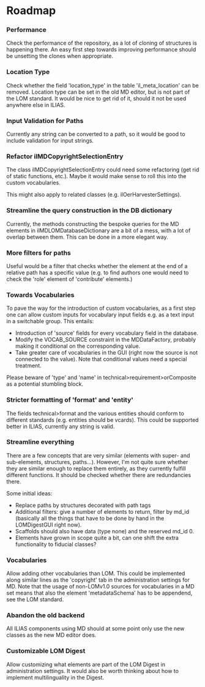 # Roadmap

### Performance

Check the performance of the repository, as a lot of cloning of
structures is happening there. An easy first step towards improving
performance should be unsetting the clones when appropriate.

### Location Type

Check whether the field 'location_type' in the table 
'il_meta_location' can be removed. Location type can be set in
the old MD editor, but is not part of the LOM standard. It
would be nice to get rid of it, should it not be used anywhere
else in ILIAS.

### Input Validation for Paths

Currently any string can be converted to a path, so it would be
good to include validation for input strings.

### Refactor ilMDCopyrightSelectionEntry

The class ilMDCopyrightSelectionEntry could need some refactoring
(get rid of static functions, etc.). Maybe it would make sense
to roll this into the custom vocabularies.

This might also apply to related classes (e.g. 
ilOerHarvesterSettings).

### Streamline the query construction in the DB dictionary

Currently, the methods constructing the bespoke queries for
the MD elements in ilMDLOMDatabaseDictionary are a bit of
a mess, with a lot of overlap between them. This can be done in 
a more elegant way.

### More filters for paths

Useful would be a filter that checks whether the element at
the end of a relative path has a specific value (e.g. to find
authors one would need to check the 'role' element of
'contribute' elements.)

### Towards Vocabularies

To pave the way for the introduction of custom vocabularies, 
as a first step one can allow custom inputs for vocabulary input
fields e.g. as a text input in a switchable group. This entails:
* Introduction of 'source' fields for every vocabulary field in
  the database.
* Modify the VOCAB_SOURCE constraint in the MDDataFactory, probably
  making it conditional on the corresponding value.
* Take greater care of vocabularies in the GUI (right now 
  the source is not connected to the value). Note that 
  conditional values need a special treatment.

Please beware of 'type' and 'name' in technical>requirement>orComposite
as a potential stumbling block.

### Stricter formatting of 'format' and 'entity'

The fields technical>format and the various entities should conform
to different standards (e.g. entities should be vcards). This could
be supported better in ILIAS, currently any string is valid.

### Streamline everything

There are a few concepts that are very similar (elements with
super- and sub-elements, structures, paths...). However,
I'm not quite sure whether they are similar enough to replace
them entirely, as they currently fulfill different functions.
It should be checked whether there are redundancies there.

Some initial ideas:
* Replace paths by structures decorated with path tags
* Additional filters: give a number of elements to return,
  filter by md_id (basically all the things that have to
  be done by hand in the LOMDigestGUI right now).
* Scaffolds should also have data (type none) and the reserved
  md_id 0. 
* Elements have grown in scope quite a bit, can one shift the
  extra functionality to fiducial classes?

### Vocabularies

Allow adding other vocabularies than LOM. This could be implemented
along similar lines as the 'copyright' tab in the administration
settings for MD. Note that the usage of non-LOMv1.0 sources for
vocabularies in a MD set means that also the element 'metadataSchema'
has to be appendend, see the LOM standard.

### Abandon the old backend

All ILIAS components using MD should at some point only use the
new classes as the new MD editor does.

### Customizable LOM Digest

Allow customizing what elements are part of the LOM Digest in
administration settings. It would also be worth thinking about 
how to implement multilinguality in the Digest.